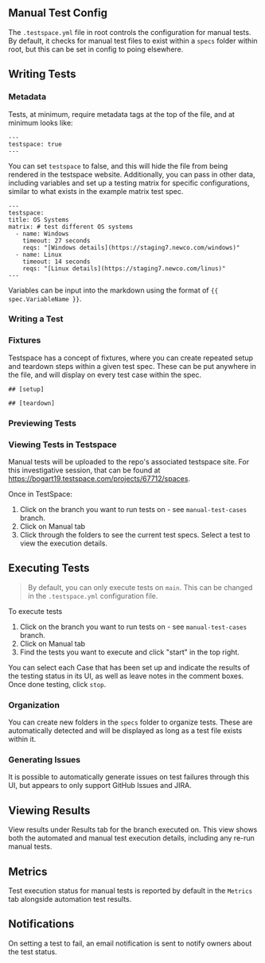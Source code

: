 ## Manual Test Config

The `.testspace.yml` file in root controls the configuration for manual tests. By default, it checks for manual test files to exist within a `specs` folder within root, but this can be set in config to poing elsewhere.

## Writing Tests

### Metadata

Tests, at minimum, require metadata tags at the top of the file, and at minimum looks like:

```
---
testspace: true
---
```

You can set `testspace` to false, and this will hide the file from being rendered in the testspace website.
Additionally, you can pass in other data, including variables and set up a testing matrix for specific configurations, similar to what exists in the example matrix test spec.

```
---
testspace:
title: OS Systems
matrix: # test different OS systems
  - name: Windows
    timeout: 27 seconds
    reqs: "[Windows details](https://staging7.newco.com/windows)"
  - name: Linux
    timeout: 14 seconds
    reqs: "[Linux details](https://staging7.newco.com/linus)"
---
```

Variables can be input into the markdown using the format of `{{ spec.VariableName }}`.

### Writing a Test

### Fixtures

Testspace has a concept of fixtures, where you can create repeated setup and teardown steps within a given test spec. These can be put anywhere in the file, and will display on every test case within the spec.

```
## [setup]
```

```
## [teardown]
```

### Previewing Tests

### Viewing Tests in Testspace

Manual tests will be uploaded to the repo's associated testspace site. For this investigative session, that can be found at https://bogart19.testspace.com/projects/67712/spaces.

Once in TestSpace:

1. Click on the branch you want to run tests on - see `manual-test-cases` branch.
1. Click on Manual tab
1. Click through the folders to see the current test specs. Select a test to view the execution details.

## Executing Tests

> By default, you can only execute tests on `main`. This can be changed in the `.testspace.yml` configuration file.

To execute tests

1. Click on the branch you want to run tests on - see `manual-test-cases` branch.
1. Click on Manual tab
1. Find the tests you want to execute and click "start" in the top right.

You can select each Case that has been set up and indicate the results of the testing status in its UI, as well as leave notes in the comment boxes. Once done testing, click `stop`.

### Organization

You can create new folders in the `specs` folder to organize tests. These are automatically detected and will be displayed as long as a test file exists within it.

### Generating Issues

It is possible to automatically generate issues on test failures through this UI, but appears to only support GitHub Issues and JIRA.

## Viewing Results

View results under Results tab for the branch executed on. This view shows both the automated and manual test execution details, including any re-run manual tests.

## Metrics

Test execution status for manual tests is reported by default in the `Metrics` tab alongside automation test results.

## Notifications

On setting a test to fail, an email notification is sent to notify owners about the test status.
